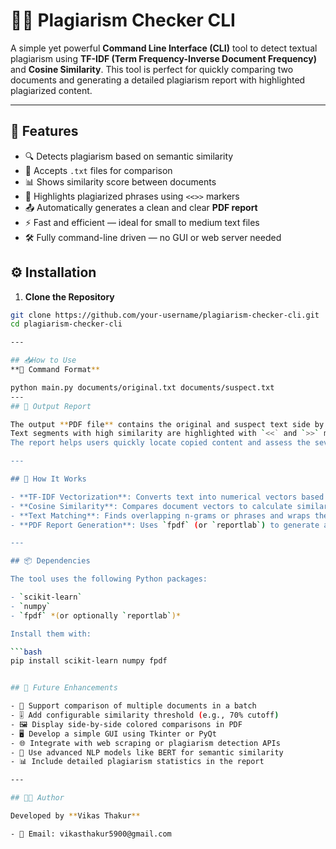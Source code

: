 # 🕵️‍♂️ Plagiarism Checker CLI

A simple yet powerful **Command Line Interface (CLI)** tool to detect textual plagiarism using **TF-IDF (Term Frequency-Inverse Document Frequency)** and **Cosine Similarity**. This tool is perfect for quickly comparing two documents and generating a detailed plagiarism report with highlighted plagiarized content.

---

## 🚀 Features

- 🔍 Detects plagiarism based on semantic similarity
- 📄 Accepts `.txt` files for comparison
- 📊 Shows similarity score between documents
- 📝 Highlights plagiarized phrases using `<<>>` markers
- 📤 Automatically generates a clean and clear **PDF report**
- ⚡ Fast and efficient — ideal for small to medium text files
- 🛠️ Fully command-line driven — no GUI or web server needed

## ⚙️ Installation

1. **Clone the Repository**

```bash
git clone https://github.com/your-username/plagiarism-checker-cli.git
cd plagiarism-checker-cli

---

## 📥How to Use
**🔧 Command Format**

python main.py documents/original.txt documents/suspect.txt
---
## 📄 Output Report

The output **PDF file** contains the original and suspect text side by side.  
Text segments with high similarity are highlighted with `<<` and `>>` markers.  
The report helps users quickly locate copied content and assess the severity of plagiarism.

---

## 🧠 How It Works

- **TF-IDF Vectorization**: Converts text into numerical vectors based on term importance.
- **Cosine Similarity**: Compares document vectors to calculate similarity percentage.
- **Text Matching**: Finds overlapping n-grams or phrases and wraps them with `<< >>`.
- **PDF Report Generation**: Uses `fpdf` (or `reportlab`) to generate a clean, professional report.

---

## 📦 Dependencies

The tool uses the following Python packages:

- `scikit-learn`
- `numpy`
- `fpdf` *(or optionally `reportlab`)*

Install them with:

```bash
pip install scikit-learn numpy fpdf


## 🔮 Future Enhancements

- 📁 Support comparison of multiple documents in a batch
- 🎚️ Add configurable similarity threshold (e.g., 70% cutoff)
- 🖼️ Display side-by-side colored comparisons in PDF
- 🖥️ Develop a simple GUI using Tkinter or PyQt
- 🌐 Integrate with web scraping or plagiarism detection APIs
- 🧠 Use advanced NLP models like BERT for semantic similarity
- 📊 Include detailed plagiarism statistics in the report

---

## 👨‍💻 Author

Developed by **Vikas Thakur**

- 📧 Email: vikasthakur5900@gmail.com 
